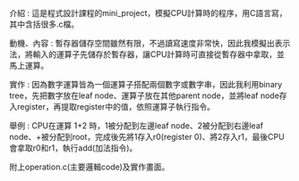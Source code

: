 <p>介紹 : 這是程式設計課程的mini_project，模擬CPU計算時的程序，用C語言寫，其中含括很多.c檔。<p>
<p>動機、內容 : 暫存器儲存空間雖然有限，不過讀寫速度非常快，因此我模擬出表示法，將輸入的運算子先儲存於暫存器，讓CPU計算時可直接從暫存器中拿取，並馬上運算。<p>
<p>實作 : 因為數字運算皆為一個運算子搭配兩個數字或數字串，因此我利用binary tree，先把數字放在leaf node、運算子放在其他parent node，並將leaf node存入register，再提取register中的值，依照運算子執行指令。<p>
<p>舉例 : CPU在運算 1+2 時，1被分配到左邊leaf node、2被分配到右邊leaf node、+被分配到root，完成後先將1存入r0(register 0)、將2存入r1，最後CPU會拿取r0和r1，執行add(加法指令)。<p>
<p>附上operation.c(主要邏輯code)及實作畫面。<p>
